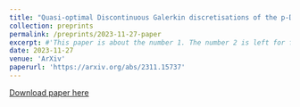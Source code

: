 ```yaml
---
title: "Quasi-optimal Discontinuous Galerkin discretisations of the p-Dirichlet problem"
collection: preprints
permalink: /preprints/2023-11-27-paper
excerpt: #'This paper is about the number 1. The number 2 is left for future work.'
date: 2023-11-27
venue: 'ArXiv'
paperurl: 'https://arxiv.org/abs/2311.15737'
---
```


[Download paper here](https://arxiv.org/pdf/2311.15737) 

